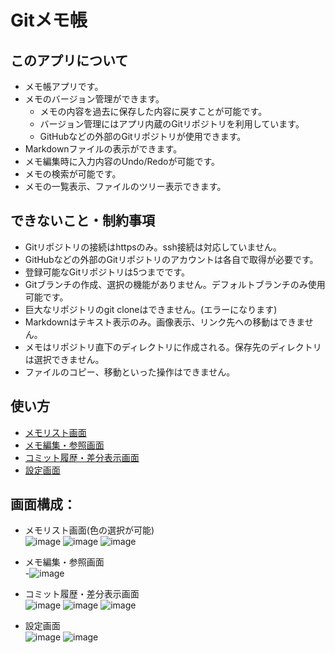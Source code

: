 # Gitメモ帳
## このアプリについて
- メモ帳アプリです。
- メモのバージョン管理ができます。
  - メモの内容を過去に保存した内容に戻すことが可能です。
  - バージョン管理にはアプリ内蔵のGitリポジトリを利用しています。
  - GitHubなどの外部のGitリポジトリが使用できます。
- Markdownファイルの表示ができます。
- メモ編集時に入力内容のUndo/Redoが可能です。
- メモの検索が可能です。
- メモの一覧表示、ファイルのツリー表示できます。

## できないこと・制約事項
- Gitリポジトリの接続はhttpsのみ。ssh接続は対応していません。
- GitHubなどの外部のGitリポジトリのアカウントは各自で取得が必要です。
- 登録可能なGitリポジトリは5つまでです。
- Gitブランチの作成、選択の機能がありません。デフォルトブランチのみ使用可能です。
- 巨大なリポジトリのgit cloneはできません。(エラーになります)
- Markdownはテキスト表示のみ。画像表示、リンク先への移動はできません。
- メモはリポジトリ直下のディレクトリに作成される。保存先のディレクトリは選択できません。
- ファイルのコピー、移動といった操作はできません。

## 使い方
- [メモリスト画面](./list/index.md)
- [メモ編集・参照画面](./editor/index.md)
- [コミット履歴・差分表示画面](./git-log/index.md)
- [設定画面](./settings/index.md)

## 画面構成：
- メモリスト画面(色の選択が可能)  
![image](./img/list-001.png) ![image](./img/list-002.png) ![image](./img/list-003.png)

- メモ編集・参照画面  
-![image](./img/editor-001.png)

- コミット履歴・差分表示画面  
![image](./img/git-log-001.png) ![image](./img/git-log-002.png) ![image](./img/git-log-003.png)

- 設定画面  
![image](./img/settings-001.png) ![image](./img/settings-002.png)

